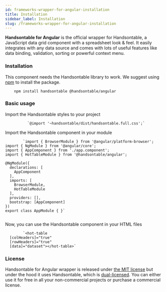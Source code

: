```yaml
---
id: frameworks-wrapper-for-angular-installation
title: Installation
sidebar_label: Installation
slug: /frameworks-wrapper-for-angular-installation
---
```


**Handsontable for Angular** is the official wrapper for Handsontable, a JavaScript data grid component with a spreadsheet look & feel. It easily integrates with any data source and comes with lots of useful features like data binding, validation, sorting or powerful context menu.

### Installation

This component needs the Handsontable library to work. We suggest using [npm](https://www.npmjs.com/package/@handsontable/angular) to install the package.
```
    npm install handsontable @handsontable/angular
```

### Basic usage

Import the Handsontable styles to your project

```
          `@import '~handsontable/dist/handsontable.full.css';`
```     

Import the Handsontable component in your module
```
        `import { BrowserModule } from '@angular/platform-browser';
import { NgModule } from '@angular/core';
import { AppComponent } from './app.component';
import { HotTableModule } from '@handsontable/angular';

@NgModule({
  declarations: [
    AppComponent
  ],
  imports: [
    BrowserModule,
    HotTableModule
  ],
  providers: [],
  bootstrap: [AppComponent]
})
export class AppModule { }`
        
```

Now, you can use the Handsontable component in your HTML files
```
        `<hot-table
  [colHeaders]="true"
  [rowHeaders]="true"
  [data]="dataset"></hot-table>`
```   

### License

Handsontable for Angular wrapper is released under [the MIT license](https://github.com/handsontable/angular-handsontable/blob/master/LICENSE) but under the hood it uses Handsontable, which is [dual-licensed](https://handsontable.com/docs/8.2.0/tutorial-licensing.html). You can either use it for free in all your non-commercial projects or purchase a commercial license.

